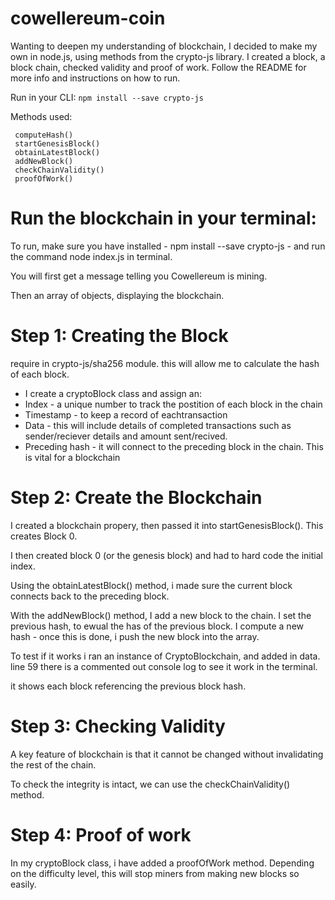 # cowellereum-coin

Wanting to deepen my understanding of blockchain, I decided to make my own in node.js, using methods from the crypto-js library. I created a block, a block chain, checked validity and proof of work. Follow the README for more info and instructions on how to run.

 Run in your CLI:   ``` npm install --save crypto-js ```

Methods used: 
```
 computeHash()
 startGenesisBlock()
 obtainLatestBlock()
 addNewBlock()
 checkChainValidity()
 proofOfWork()
```

# Run the blockchain in your terminal: 

To run, make sure you have installed - npm install --save crypto-js - 
and run the command node index.js in terminal. 

You will first get a message telling you Cowellereum is mining. 

Then an array of objects, displaying the blockchain. 


# Step 1: Creating the Block

require in  crypto-js/sha256 module. this will allow me to calculate the hash of each block. 

* I create a cryptoBlock class and assign an:
* Index - a unique number to track the postition of each block in the chain
* Timestamp - to keep a record of eachtransaction
* Data - this will include details of completed transactions such as sender/reciever details and amount sent/recived. 
* Preceding hash - it will connect to the preceding block in the chain. This is vital for a blockchain



# Step 2: Create the Blockchain

I created a blockchain propery, then passed it into startGenesisBlock(). This creates Block 0.

I then created block 0 (or the genesis block) and had to hard code the initial index.

Using the obtainLatestBlock() method, i made sure the current block connects back to the preceding block. 

With the addNewBlock() method, I add a new block to the chain. 
I set the previous hash, to ewual the has of the previous block. 
I compute a new hash - once this is done, i push the new block into the array.

To test if it works i ran an instance of CryptoBlockchain, and added in data.
line 59 there is a commented out console log to see it work in the terminal. 

it shows each block referencing the previous block hash. 




# Step 3: Checking Validity

A key feature of blockchain is that it cannot be changed without invalidating the rest of the chain. 

To check the integrity is intact, we can use the checkChainValidity() method. 



# Step 4: Proof of work

In my cryptoBlock class, i have added a proofOfWork method. Depending on the difficulty level, this will stop miners from making new blocks so easily. 









